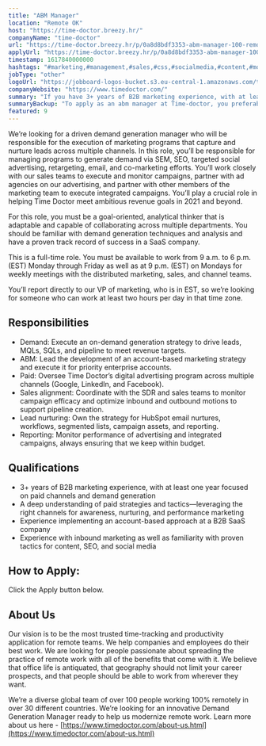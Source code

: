 ```yaml
---
title: "ABM Manager"
location: "Remote OK"
host: "https://time-doctor.breezy.hr/"
companyName: "time-doctor"
url: "https://time-doctor.breezy.hr/p/0a8d8bdf3353-abm-manager-100-remote"
applyUrl: "https://time-doctor.breezy.hr/p/0a8d8bdf3353-abm-manager-100-remote/apply"
timestamp: 1617840000000
hashtags: "#marketing,#management,#sales,#css,#socialmedia,#content,#monitoring,#analysis,#optimization"
jobType: "other"
logoUrl: "https://jobboard-logos-bucket.s3.eu-central-1.amazonaws.com/time-doctor"
companyWebsite: "https://www.timedoctor.com/"
summary: "If you have 3+ years of B2B marketing experience, with at least one year focused on paid channels and demand generation, Time Doctor has a job opening for an ABM Manager"
summaryBackup: "To apply as an abm manager at Time-doctor, you preferably need to have some knowledge of: #marketing, #management, #sales."
featured: 9
---
```


We’re looking for a driven demand generation manager who will be responsible for the execution of marketing programs that capture and nurture leads across multiple channels. In this role, you’ll be responsible for managing programs to generate demand via SEM, SEO, targeted social advertising, retargeting, email, and co-marketing efforts. You’ll work closely with our sales teams to execute and monitor campaigns, partner with ad agencies on our advertising, and partner with other members of the marketing team to execute integrated campaigns. You’ll play a crucial role in helping Time Doctor meet ambitious revenue goals in 2021 and beyond.

For this role, you must be a goal-oriented, analytical thinker that is adaptable and capable of collaborating across multiple departments. You should be familiar with demand generation techniques and analysis and have a proven track record of success in a SaaS company.

This is a full-time role. You must be available to work from 9 a.m. to 6 p.m. (EST) Monday through Friday as well as at 9 p.m. (EST) on Mondays for weekly meetings with the distributed marketing, sales, and channel teams.

You’ll report directly to our VP of marketing, who is in EST, so we’re looking for someone who can work at least two hours per day in that time zone.

## Responsibilities

*   Demand: Execute an on-demand generation strategy to drive leads, MQLs, SQLs, and pipeline to meet revenue targets.
*   ABM: Lead the development of an account-based marketing strategy and execute it for priority enterprise accounts.
*   Paid: Oversee Time Doctor’s digital advertising program across multiple channels (Google, LinkedIn, and Facebook).
*   Sales alignment: Coordinate with the SDR and sales teams to monitor campaign efficacy and optimize inbound and outbound motions to support pipeline creation.
*   Lead nurturing: Own the strategy for HubSpot email nurtures, workflows, segmented lists, campaign assets, and reporting.
*   Reporting: Monitor performance of advertising and integrated campaigns, always ensuring that we keep within budget.

## Qualifications

*   3+ years of B2B marketing experience, with at least one year focused on paid channels and demand generation
*   A deep understanding of paid strategies and tactics—leveraging the right channels for awareness, nurturing, and performance marketing
*   Experience implementing an account-based approach at a B2B SaaS company
*   Experience with inbound marketing as well as familiarity with proven tactics for content, SEO, and social media

## How to Apply:

Click the Apply button below.

## About Us

Our vision is to be the most trusted time-tracking and productivity application for remote teams. We help companies and employees do their best work. We are looking for people passionate about spreading the practice of remote work with all of the benefits that come with it. We believe that office life is antiquated, that geography should not limit your career prospects, and that people should be able to work from wherever they want.

We’re a diverse global team of over 100 people working 100% remotely in over 30 different countries. We’re looking for an innovative Demand Generation Manager ready to help us modernize remote work. Learn more about us here - [https://www.timedoctor.com/about-us.html](https://www.timedoctor.com/about-us.html)
